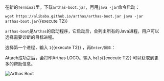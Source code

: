 



在新的`Terminal`里，下载`arthas-boot.jar`，再用`java -jar`命令启动：

`wget https://alibaba.github.io/arthas/arthas-boot.jar
java -jar arthas-boot.jar`{{execute T2}}

`arthas-boot`是`Arthas`的启动程序，它启动后，会列出所有的Java进程，用户可以选择需要诊断的目标进程。

选择第一个进程，输入 `1`{{execute T2}} ，再`Enter/回车`：

Attach成功之后，会打印Arthas LOGO。输入 `help`{{execute T2}} 可以获取到更多的帮助信息。

![Arthas Boot](/hengyunabc/scenarios/arthas-tutorials/assets/arthas-boot.png)
